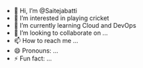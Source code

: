 - 👋 Hi, I’m @Saitejabatti
- 👀 I’m interested in playing cricket 
- 🌱 I’m currently learning Cloud and DevOps
- 💞️ I’m looking to collaborate on ...
- 📫 How to reach me ...
- 😄 Pronouns: ...
- ⚡ Fun fact: ...

<!---
Saitejabatti/Saitejabatti is a ✨ special ✨ repository because its `README.md` (this file) appears on your GitHub profile.
You can click the Preview link to take a look at your changes.
--->
